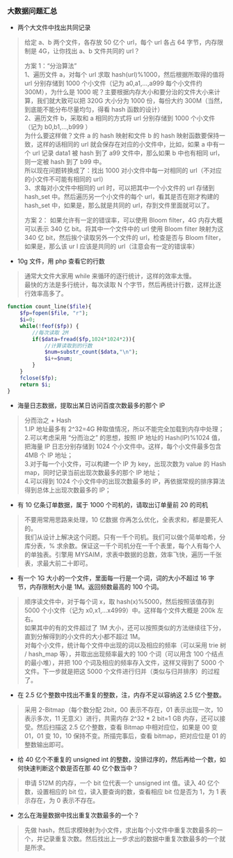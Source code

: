
### 大数据问题汇总
- 两个大文件中找出共同记录
> 给定 a、b 两个文件，各存放 50 亿个 url，每个 url 各占 64 字节，内存限制是 4G，让你找出 a、b 文件共同的 url？  
>
> 方案 1：“分治算法”  
> 1、遍历文件 a，对每个 url 求取 hash(url)%1000，然后根据所取得的值将 url 分别存储到 1000 个小文件（记为 a0,a1,...,a999 每个小文件约 300M），为什么是 1000 呢？主要根据内存大小和要分治的文件大小来计算，我们就大致可以把 320G 大小分为 1000 份，每份大约 300M（当然，到底能不能分布尽量均匀，得看 hash 函数的设计）  
> 2、遍历文件 b，采取和 a 相同的方式将 url 分别存储到 1000 个小文件（记为 b0,b1,...,b999 ）  
> 为什么要这样做？文件 a 的 hash 映射和文件 b 的 hash 映射函数要保持一致，这样的话相同的 url 就会保存在对应的小文件中，比如，如果 a 中有一个 url 记录 data1 被 hash 到了 a99 文件中，那么如果 b 中也有相同 url，则一定被 hash 到了 b99 中。  
> 所以现在问题转换成了：找出 1000 对小文件中每一对相同的 url（不对应的小文件不可能有相同的 url）  
> 3、求每对小文件中相同的 url 时，可以把其中一个小文件的 url 存储到 hash_set 中。然后遍历另一个小文件的每个 url，看其是否在刚才构建的 hash_set 中，如果是，那么就是共同的 url，存到文件里面就可以了。  
> 
> 方案 2：
> 如果允许有一定的错误率，可以使用 Bloom filter，4G 内存大概可以表示 340 亿 bit。将其中一个文件中的 url 使用 Bloom filter 映射为这 340 亿 bit，然后挨个读取另外一个文件的 url，检查是否与 Bloom filter，如果是，那么该 ur l 应该是共同的 url（注意会有一定的错误率）  

- 10g 文件，用 php 查看它的行数
> 通常大文件大家用 while 来循环的逐行统计，这样的效率太慢。  
> 最快的方法是多行统计，每次读取 N 个字节，然后再统计行数，这样比逐行效率高多了。  
```php
function count_line($file){
    $fp=fopen($file, "r");
    $i=0;
    while(!feof($fp)) {
        //每次读取 2M
        if($data=fread($fp,1024*1024*2)){
            //计算读取到的行数
            $num=substr_count($data,"\n");
            $i+=$num;
        }
    }
    fclose($fp);
    return $i;
}
```

- 海量日志数据，提取出某日访问百度次数最多的那个 IP
> 分而治之 + Hash  
> 1.IP 地址最多有 2^32=4G 种取值情况，所以不能完全加载到内存中处理；   
> 2.可以考虑采用 “分而治之” 的思想，按照 IP 地址的 Hash(IP)%1024 值，把海量 IP 日志分别存储到 1024 个小文件中。这样，每个小文件最多包含 4MB 个 IP 地址；   
> 3.对于每一个小文件，可以构建一个 IP 为 key，出现次数为 value 的 Hash map，同时记录当前出现次数最多的那个 IP 地址；  
> 4.可以得到 1024 个小文件中的出现次数最多的 IP，再依据常规的排序算法得到总体上出现次数最多的 IP；

- 有 10 亿条订单数据，属于 1000 个司机的，请取出订单量前 20 的司机
> 不要用常用思路来处理，10 亿数据 你再怎么优化，全表求和，都是要死人的。  
> 我们从设计上解决这个问题。只有一千个司机。我们可以做个简单哈希，分库分表，% 求余数。保证这一千个司机分在一千个表里，每个人有每个人的单独表。引擎用 MYSAIM，求表中数据的总数，效率飞快，遍历一千张表，求最大前二十即可。

- 有一个 1G 大小的一个文件，里面每一行是一个词，词的大小不超过 16 字节，内存限制大小是 1M。返回频数最高的 100 个词。 
> 顺序读文件中，对于每个词 x，取 hash(x)%5000，然后按照该值存到 5000 个小文件（记为 x0,x1,...x4999）中。这样每个文件大概是 200k 左右。  
> 如果其中的有的文件超过了 1M 大小，还可以按照类似的方法继续往下分，直到分解得到的小文件的大小都不超过 1M。  
> 对每个小文件，统计每个文件中出现的词以及相应的频率（可以采用 trie 树 / hash_map 等），并取出出现频率最大的 100 个词（可以用含 100 个结点的最小堆），并把 100 个词及相应的频率存入文件，这样又得到了 5000 个文件。下一步就是把这 5000 个文件进行归并（类似与归并排序）的过程了。  

- 在 2.5 亿个整数中找出不重复的整数，注，内存不足以容纳这 2.5 亿个整数。
> 采用 2-Bitmap（每个数分配 2bit，00 表示不存在，01 表示出现一次，10 表示多次，11 无意义）进行，共需内存 2^32 * 2 bit=1 GB 内存，还可以接受。然后扫描这 2.5 亿个整数，查看 Bitmap 中相对应位，如果是 00 变 01，01 变 10，10 保持不变。所描完事后，查看 bitmap，把对应位是 01 的整数输出即可。

- 给 40 亿个不重复的 unsigned int 的整数，没排过序的，然后再给一个数，如何快速判断这个数是否在那 40 亿个数当中？
> 申请 512M 的内存，一个 bit 位代表一个 unsigned int 值。读入 40 亿个数，设置相应的 bit 位，读入要查询的数，查看相应 bit 位是否为 1，为 1 表示存在，为 0 表示不存在。  

- 怎么在海量数据中找出重复次数最多的一个？
> 先做 hash，然后求模映射为小文件，求出每个小文件中重复次数最多的一个，并记录重复次数。然后找出上一步求出的数据中重复次数最多的一个就是所求。  





